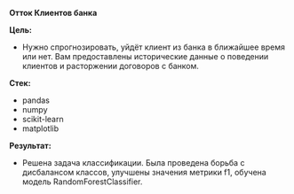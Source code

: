 **Отток Клиентов банка** 

**Цель:** 
* Нужно спрогнозировать, уйдёт клиент из банка в ближайшее время или нет. Вам предоставлены исторические данные о поведении клиентов и расторжении договоров с банком.

**Стек:** 
* pandas 
* numpy 
* scikit-learn
* matplotlib

**Результат:** 
* Решена задача классификации. Была проведена борьба с дисбалансом классов, улучшены значения метрики f1, обучена модель RandomForestClassifier.
